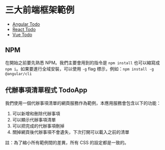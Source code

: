 # 三大前端框架範例

- [Angular Todo](./Angular/README.md)
- [React Todo](./React/README.md)
- [Vue Todo](./Vue/README.md)

## NPM

在開始之前要先熟悉 NPM。我們主要會用到的指令是 `npm install` 也可以縮寫成 `npm i`。如果要進行全域安裝，可以使用 `-g` flag 標示，例如：`npm install -g @angular/cli`

## 代辦事項清單程式 TodoApp

我們使用一個代辦事項清單的網頁服務作為範例，本應用服務會包含以下的功能：

1. 可以新增和刪除代辦事項
2. 可以顯示代辦事項清單
3. 可以把完成的代辦事項刪掉
4. 關掉網頁後代辦事項不會遺失，下次打開可以載入之前的清單

註：為了縮小所有範例間的差異，所有 CSS 的設定都是一致的。

